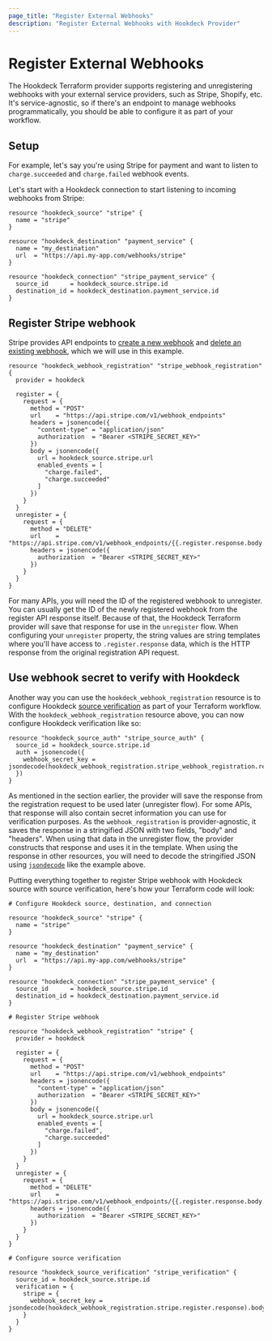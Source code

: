 ```yaml
---
page_title: "Register External Webhooks"
description: "Register External Webhooks with Hookdeck Provider"
---
```


# Register External Webhooks

The Hookdeck Terraform provider supports registering and unregistering webhooks with your external service providers, such as Stripe, Shopify, etc. It's service-agnostic, so if there's an endpoint to manage webhooks programmatically, you should be able to configure it as part of your workflow.

## Setup

For example, let's say you're using Stripe for payment and want to listen to `charge.succeeded` and `charge.failed` webhook events.

Let's start with a Hookdeck connection to start listening to incoming webhooks from Stripe:

```hcl
resource "hookdeck_source" "stripe" {
  name = "stripe"
}

resource "hookdeck_destination" "payment_service" {
  name = "my_destination"
  url  = "https://api.my-app.com/webhooks/stripe"
}

resource "hookdeck_connection" "stripe_payment_service" {
  source_id      = hookdeck_source.stripe.id
  destination_id = hookdeck_destination.payment_service.id
}
```

## Register Stripe webhook

Stripe provides API endpoints to [create a new webhook](https://stripe.com/docs/api/webhook_endpoints/create) and [delete an existing webhook](https://stripe.com/docs/api/webhook_endpoints/delete), which we will use in this example.

```hcl
resource "hookdeck_webhook_registration" "stripe_webhook_registration" {
  provider = hookdeck

  register = {
    request = {
      method = "POST"
      url    = "https://api.stripe.com/v1/webhook_endpoints"
      headers = jsonencode({
        "content-type" = "application/json"
        authorization  = "Bearer <STRIPE_SECRET_KEY>"
      })
      body = jsonencode({
        url = hookdeck_source.stripe.url
        enabled_events = [
          "charge.failed",
          "charge.succeeded"
        ]
      })
    }
  }
  unregister = {
    request = {
      method = "DELETE"
      url    = "https://api.stripe.com/v1/webhook_endpoints/{{.register.response.body.id}}"
      headers = jsonencode({
        authorization  = "Bearer <STRIPE_SECRET_KEY>"
      })
    }
  }
}
```

For many APIs, you will need the ID of the registered webhook to unregister. You can usually get the ID of the newly registered webhook from the register API response itself. Because of that, the Hookdeck Terraform provider will save that response for use in the `unregister` flow. When configuring your `unregister` property, the string values are string templates where you'll have access to `.register.response` data, which is the HTTP response from the original registration API request.

## Use webhook secret to verify with Hookdeck

Another way you can use the `hookdeck_webhook_registration` resource is to configure Hookdeck [source verification](https://hookdeck.com/docs/signature-verification) as part of your Terraform workflow. With the `hookdeck_webhook_registration` resource above, you can now configure Hookdeck verification like so:

```hcl
resource "hookdeck_source_auth" "stripe_source_auth" {
  source_id = hookdeck_source.stripe.id
  auth = jsonencode({
    webhook_secret_key = jsondecode(hookdeck_webhook_registration.stripe_webhook_registration.register.response).body.secret
  })
}
```

As mentioned in the section earlier, the provider will save the response from the registration request to be used later (unregister flow). For some APIs, that response will also contain secret information you can use for verification purposes. As the `webhook_registration` is provider-agnostic, it saves the response in a stringified JSON with two fields, "body" and "headers". When using that data in the unregister flow, the provider constructs that response and uses it in the template. When using the response in other resources, you will need to decode the stringified JSON using [`jsondecode`](https://developer.hashicorp.com/terraform/language/functions/jsondecode) like the example above.

Putting everything together to register Stripe webhook with Hookdeck source with source verification, here's how your Terraform code will look:

```hcl
# Configure Hookdeck source, destination, and connection

resource "hookdeck_source" "stripe" {
  name = "stripe"
}

resource "hookdeck_destination" "payment_service" {
  name = "my_destination"
  url  = "https://api.my-app.com/webhooks/stripe"
}

resource "hookdeck_connection" "stripe_payment_service" {
  source_id      = hookdeck_source.stripe.id
  destination_id = hookdeck_destination.payment_service.id
}

# Register Stripe webhook

resource "hookdeck_webhook_registration" "stripe" {
  provider = hookdeck

  register = {
    request = {
      method = "POST"
      url    = "https://api.stripe.com/v1/webhook_endpoints"
      headers = jsonencode({
        "content-type" = "application/json"
        authorization  = "Bearer <STRIPE_SECRET_KEY>"
      })
      body = jsonencode({
        url = hookdeck_source.stripe.url
        enabled_events = [
          "charge.failed",
          "charge.succeeded"
        ]
      })
    }
  }
  unregister = {
    request = {
      method = "DELETE"
      url    = "https://api.stripe.com/v1/webhook_endpoints/{{.register.response.body.id}}"
      headers = jsonencode({
        authorization  = "Bearer <STRIPE_SECRET_KEY>"
      })
    }
  }
}

# Configure source verification

resource "hookdeck_source_verification" "stripe_verification" {
  source_id = hookdeck_source.stripe.id
  verification = {
    stripe = {
      webhook_secret_key = jsondecode(hookdeck_webhook_registration.stripe.register.response).body.secret
    }
  }
}
```

